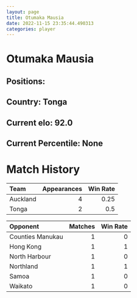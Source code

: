 ```yaml
---  
layout: page  
title: Otumaka Mausia  
date: 2022-11-15 23:35:44.490313  
categories: player  
---
```

# Otumaka Mausia

## Positions: 

## Country: Tonga

## Current elo: 92.0

## Current Percentile: None

# Match History


| Team     |   Appearances |   Win Rate |
|:---------|--------------:|-----------:|
| Auckland |             4 |       0.25 |
| Tonga    |             2 |       0.5  |

| Opponent         |   Matches |   Win Rate |
|:-----------------|----------:|-----------:|
| Counties Manukau |         1 |          0 |
| Hong Kong        |         1 |          1 |
| North Harbour    |         1 |          0 |
| Northland        |         1 |          1 |
| Samoa            |         1 |          0 |
| Waikato          |         1 |          0 |